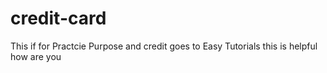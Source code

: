 # credit-card
This if for Practcie Purpose and credit goes to Easy Tutorials
this is helpful
how are you
